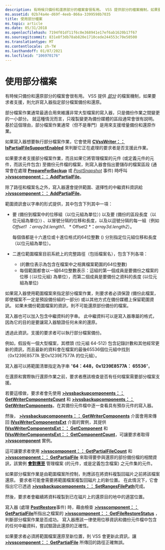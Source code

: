 ```yaml
---
description: 有時候只備份和還原部分的檔案會很有用。 VSS 提供部分的檔案機制，如果要求者支援，則允許寫入器指定部分檔案備份和還原。
ms.assetid: 02b74a4e-d69f-4eeb-866a-3399598b7035
title: 使用部分檔案
ms.topic: article
ms.date: 05/31/2018
ms.openlocfilehash: 7194f01df11f6c0e368941e17ef6ab1620b17f67
ms.sourcegitcommit: 831e8f3db78ab820e1710cede244553c70e50500
ms.translationtype: MT
ms.contentlocale: zh-TW
ms.lasthandoff: 01/07/2021
ms.locfileid: "106970176"
---
```

# <a name="working-with-partial-files"></a>使用部分檔案

有時候只備份和還原部分的檔案會很有用。 VSS 提供 [*部分*](vssgloss-p.md) 的檔案機制，如果要求者支援，則允許寫入器指定部分檔案備份和還原。

部分檔案作業通常最適合用來維護非常大型檔案的寫入器，只是備份作業之間變更的一小部分。 就這種情況而言，只複製變更為備份媒體的區段通常會很有説明。 基於這個理由，部分檔案作業通常（但不是專門）是用來支援增量備份和還原作業。

如果寫入器想要執行部分檔案作業，它會使用 [**CVssWriter：： IsPartialFileSupportEnabled**](/windows/desktop/api/VsWriter/nf-vswriter-cvsswriter-ispartialfilesupportenabled) 來判斷它正在處理的要求者是否支援此作業。

如果要求者支援部分檔案作業，而且如果它將管理檔案的元件 (或定義元件的元件，而該元件包含) 至備份元件檔的檔案，則寫入器會指出要儲存的檔案區段 (通常會在處理 [**PrepareForBackup**](/windows/desktop/api/VsBackup/nf-vsbackup-ivssbackupcomponents-prepareforbackup) 或 [*PostSnapshot*](vssgloss-p.md) 事件) 時呼叫 [**>ivsscomponent：： AddPartialFile**](/windows/desktop/api/VsWriter/nf-vswriter-ivsscomponent-addpartialfile)。

除了路徑和檔案名之外，寫入器還會提供範圍、選擇性的中繼資料資訊給 [**>ivsscomponent：： AddPartialFile**](/windows/desktop/api/VsWriter/nf-vswriter-ivsscomponent-addpartialfile)。

範圍資訊會以字串的形式提供，其中包含下列其中一項：

-   要 (備份到檔案中的位移組（以位元組為單位）) 以及要 (備份的區段長度（以位元組為單位）) 、以冒號分隔的位移和長度，以及以逗號分隔的每一組（例如 *Offset1 ***：**_array2d.length1_*_、_* * Offset2 ***：**_array3d.length2_）。

    每個值都是十六進位或十進位格式的64位整數 () 分別指定位元組位移和長度（以位元組為單位）。

-   二進位範圍檔案目前系統上的完整路徑（包括檔案名），包含下列各項：
    -    (的數位表示為包含在檔案中之相異檔案範圍的64位整數) 
    -   每個範圍都會以一組64位整數表示：這組的第一個成員是要備份之檔案的位移 (（以位元組) 為單位），而第二個成員是要備份之資料的長度 (以位元組為單位) 

如果寫入器使用範圍檔案來指定部分檔案作業，則要求者必須保證 (備份此檔案，即使檔案不一定是預設備份組的一部分) 或以其他方式在備份媒體上保留範圍資訊。 如果未備份範圍檔案的資訊，則不可能還原部份備份的檔案。

寫入器也可以加入包含中繼資料的字串。 此中繼資料可以是寫入器專屬的格式，因為它的目的是要讓寫入器驗證任何未來的還原。

透過此資訊，支援的要求者可以執行部分檔案備份。

例如，假設有一個大型檔案，其標頭 (位元組 64-512) 包含記錄計數和其他經常更新的資訊，而且最新的資料會在檔案的最後65536個位元組中找到（0x1239E8577A 至0x1239E7577A 的位元組）。

寫入器可以將範圍清單指定為字串 "**64：448，0x1239E8577A： 65536**"。

在還原和實際執行還原作業之前，要求者應該檢查是否有任何檔案需要部分檔案支援。

若要這樣做，要求者會先使用 [**>ivssbackupcomponents：： GetWriterComponentsCount**](/windows/desktop/api/VsBackup/nf-vsbackup-ivssbackupcomponents-getwritercomponentscount) 和 [**>ivssbackupcomponents：： GetWriterComponents**](/windows/desktop/api/VsBackup/nf-vsbackup-ivssbackupcomponents-getwritercomponents)，在其備份元件檔中逐一查看具有預存元件的寫入器。

然後， [**>ivssbackupcomponents：： GetWriterComponents**](/windows/desktop/api/VsBackup/nf-vsbackup-ivssbackupcomponents-getwritercomponents) 介面會用來傳回 [**IVssWriterComponentsExt**](/windows/win32/api/vsbackup/nl-vsbackup-ivsswritercomponentsext) 介面的實例，其提供 [**IVssWriterComponentsExt：： GetComponent**](/windows/desktop/api/VsWriter/nf-vswriter-ivsswritercomponents-getcomponent) 和 [**IVssWriterComponentsExt：： GetComponentCount**](/windows/desktop/api/VsWriter/nf-vswriter-ivsswritercomponents-getcomponentcount)，可讓要求者取得 [**>ivsscomponent**](/windows/desktop/api/VsWriter/nl-vswriter-ivsscomponent) 實例。

這可讓要求者使用 [**>ivsscomponent：： GetPartialFileCount**](/windows/desktop/api/VsWriter/nf-vswriter-ivsscomponent-getpartialfilecount) 和 [**>ivsscomponent：： GetPartialFile**](/windows/desktop/api/VsWriter/nf-vswriter-ivsscomponent-getpartialfile) 來取得要參與還原的部份備份檔的相關資訊，該實例 [**會對應至**](/windows/desktop/api/VsWriter/nl-vswriter-ivsscomponent) 管理檔案 (的元件，或是定義包含檔案) 之元件集的元件。

如果部分檔案作業是由範圍檔案所控制，則應該在將資料複製回磁片之前將該檔案還原。 要求者可能會需要將範圍檔案複製回磁片上的新位置。 在此情況下，它會指出它已透過 [**>ivssbackupcomponents：： SetRangesFilePath**](/windows/desktop/api/VsBackup/nf-vsbackup-ivssbackupcomponents-setrangesfilepath)完成。

然後，要求者會繼續將資料複製到已在磁片上的還原目的地中的適當位置。

寫入器 (處理 [**PostRestore**](/windows/desktop/api/VsBackup/nf-vsbackup-ivssbackupcomponents-postrestore)事件) 時，藉由檢查 [**>ivsscomponent：： GetPartialFile**](/windows/desktop/api/VsWriter/nf-vswriter-ivsscomponent-getpartialfile)所指出之檔案的 [**>ivsscomponent：： GetFileRestoreStatus**](/windows/desktop/api/VsWriter/nf-vswriter-ivsscomponent-getfilerestorestatus) ，判斷部分檔案作業是否成功。 寫入器應該一律使用位移資訊和備份元件檔中包含的任何中繼資料，嘗試驗證此還原的正確性。

如果要求者必須將範圍檔案還原至新位置，則 VSS 會更新此資訊，讓 [**>ivsscomponent：： GetPartialFile**](/windows/desktop/api/VsWriter/nf-vswriter-ivsscomponent-getpartialfile) 所傳回的路徑正確無誤。

 

 
